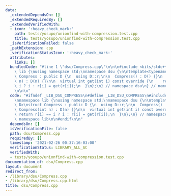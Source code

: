 ```yaml
---
data:
  _extendedDependsOn: []
  _extendedRequiredBy: []
  _extendedVerifiedWith:
  - icon: ':heavy_check_mark:'
    path: tests/yosupo/unionfind-with-compression.test.cpp
    title: tests/yosupo/unionfind-with-compression.test.cpp
  _isVerificationFailed: false
  _pathExtension: cpp
  _verificationStatusIcon: ':heavy_check_mark:'
  attributes:
    links: []
  bundledCode: "#line 1 \"dsu/Compress.cpp\"\n\n\n#include <bits/stdc++.h>\n\nnamespace\
    \ lib {\nusing namespace std;\nnamespace dsu {\n\ntemplate<typename D>\nstruct\
    \ Compress : public D {\n  using D::r;\n\n  Compress() : D() {}\n  Compress(int\
    \ n) : D(n) {}\n\n  virtual int get(int i) const override {\n    return r[i] ==\
    \ i ? i : r[i] = get(r[i]);\n  }\n};\n} // namespace dsu\n} // namespace lib\n\
    \n\n\n"
  code: "#ifndef _LIB_DSU_COMPRESS\n#define _LIB_DSU_COMPRESS\n#include <bits/stdc++.h>\n\
    \nnamespace lib {\nusing namespace std;\nnamespace dsu {\n\ntemplate<typename\
    \ D>\nstruct Compress : public D {\n  using D::r;\n\n  Compress() : D() {}\n \
    \ Compress(int n) : D(n) {}\n\n  virtual int get(int i) const override {\n   \
    \ return r[i] == i ? i : r[i] = get(r[i]);\n  }\n};\n} // namespace dsu\n} //\
    \ namespace lib\n\n#endif\n\n"
  dependsOn: []
  isVerificationFile: false
  path: dsu/Compress.cpp
  requiredBy: []
  timestamp: '2021-02-26 00:37:16-03:00'
  verificationStatus: LIBRARY_ALL_AC
  verifiedWith:
  - tests/yosupo/unionfind-with-compression.test.cpp
documentation_of: dsu/Compress.cpp
layout: document
redirect_from:
- /library/dsu/Compress.cpp
- /library/dsu/Compress.cpp.html
title: dsu/Compress.cpp
---
```

